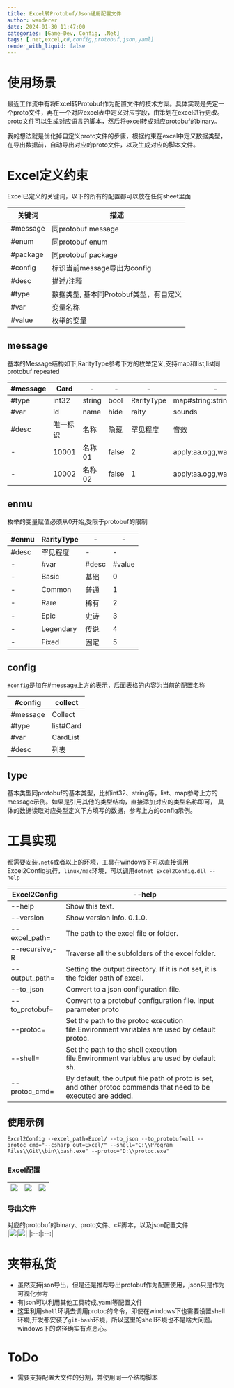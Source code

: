 ```yaml
---
title: Excel转Protobuf/Json通用配置文件
author: wanderer
date: 2024-01-30 11:47:00
categories: [Game-Dev, Config, .Net]
tags: [.net,excel,c#,config,protobuf,json,yaml]
render_with_liquid: false
---
```


# 使用场景
最近工作流中有将Excel转Protobuf作为配置文件的技术方案。具体实现是先定一个proto文件，再在一个对应excel表中定义对应字段，由策划在excel进行更改。proto文件可以生成对应语言的脚本，然后将excel转成对应protobuf的binary。  

我的想法就是优化掉自定义proto文件的步骤，根据约束在excel中定义数据类型，在导出数据前，自动导出对应的proto文件，以及生成对应的脚本文件。

# Excel定义约束
Excel已定义的关键词，以下的所有的配置都可以放在任何sheet里面

|关键词|描述|
|------|---|
|#message|同protobuf message|
|#enum|同protobuf enum|
|#package|同protobuf package|
|#config|标识当前message导出为config|
|#desc|描述/注释|
|#type|数据类型, 基本同Protobuf类型，有自定义|
|#var|变量名称|
|#value|枚举的变量|

## message
基本的Message结构如下,RarityType参考下方的枚举定义,支持map和list,list同protobuf repeated  

|#message|Card|-|-|-|-|-|
|-----|----|----|---|-----|-----|-----|
|#type|int32|string|bool|RarityType|map#string:string#sep=,|list#string#sep=,|
|#var|id|name|hide|raity|sounds|animations|
|#desc|唯一标识|名称|隐藏|罕见程度|音效|动画|
|-|10001|名称01|false|2|apply:aa.ogg,walk:bb.ogg|run,attack,idle|
|-|10002|名称02|false|1|apply:aa.ogg,walk:bb.ogg|run,attack,idle|

## enmu
枚举的变量赋值必须从0开始,受限于protobuf的限制  

|#enmu|RarityType|-|-|
|---|---|---|--|
|#desc|罕见程度|-|-|
|-|	#var|#desc	|#value|
|-|	Basic	|基础	|0|
|-|	Common	|普通	|1|
|-|	Rare 	|稀有	|2|
|-|	Epic 	|史诗	|3|
|-|	Legendary 	|传说	|4|
|-|	Fixed 	|固定	|5|

## config
`#config`是加在#message上方的表示，后面表格的内容为当前的配置名称  

|#config|collect|
|-------|-------|
|#message|Collect|
|#type|	list#Card|
|#var|	CardList|
|#desc|	列表|

## type
基本类型同protobuf的基本类型，比如int32、string等，list、map参考上方的message示例。如果是引用其他的类型结构，直接添加对应的类型名称即可， 具体的数据读取对应类型定义下方填写的数据，参考上方的config示例。

# 工具实现

都需要安装`.net6`或者以上的环境，工具在windows下可以直接调用Excel2Config执行，`linux/mac`环境，可以调用`dotnet Excel2Config.dll --help`

|Excel2Config| --help|
|--|--|
|--help|Show this text.|
|--version|           Show version info. 0.1.0.|
|--excel_path=|       The path to the excel file or folder.|
|--recursive,-R|      Traverse all the subfolders of the excel folder.|
|--output_path=|      Setting the output directory. If it is not set, it is the folder path of excel.|
|--to_json|           Convert to a json configuration file.|
|--to_protobuf=|      Convert to a protobuf configuration file. Input parameter proto|textproto|binaryproto|all, all is recommended.|
|--protoc=|           Set the path to the protoc execution file.Environment variables are used by default protoc.|
|--shell=|            Set the path to the shell execution file.Environment variables are used by default sh.|
|--protoc_cmd=|       By default, the output file path of proto is set, and other protoc commands that need to be executed are added.|

## 使用示例 

```shell
Excel2Config --excel_path=Excel/ --to_json --to_protobuf=all --protoc_cmd="--csharp_out=Excel/" --shell="C:\\Program Files\\Git\\bin\\bash.exe" --protoc="D:\\protoc.exe"
```

### Excel配置

|![](/assets/images/excel_01.png)|![](/assets/images/excel_02.png)|![](/assets/images/excel_03.png)|
|:--:|:--:|:--:|

### 导出文件

对应的protobuf的binary、proto文件、c#脚本，以及json配置文件  
|![](/assets/images/excel_04.png)|![](/assets/images/excel_05.png)|
|:--:|:--:|


# 夹带私货
* 虽然支持json导出，但是还是推荐导出protobuf作为配置使用，json只是作为可视化参考  
* 有json可以利用其他工具转成,yaml等配置文件  
* 这里利用`shell`环境去调用protoc的命令，即使在windows下也需要设置shell环境,开发都安装了`git-bash`环境，所以这里的shell环境也不是啥大问题。windows下的路径确实有点恶心。

# ToDo
* 需要支持配置大文件的分割，并使用同一个结构脚本
